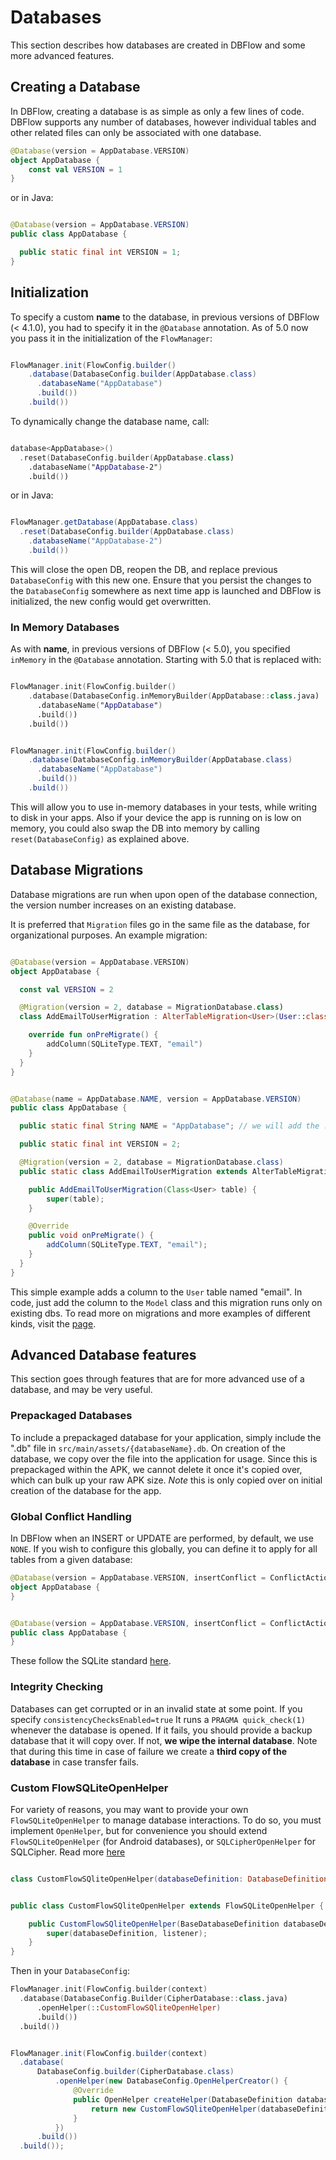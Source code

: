 # Databases

This section describes how databases are created in DBFlow and some more
advanced features.

## Creating a Database

In DBFlow, creating a database is as simple as only a few lines of code. DBFlow
supports any number of databases, however individual tables and other related files
can only be associated with one database.

```kotlin
@Database(version = AppDatabase.VERSION)
object AppDatabase {
    const val VERSION = 1
}
```
or in Java:

```java

@Database(version = AppDatabase.VERSION)
public class AppDatabase {

  public static final int VERSION = 1;
}

```
## Initialization

To specify a custom **name** to the database, in previous versions of DBFlow (< 4.1.0), you had to specify it in the `@Database` annotation. As of 5.0 now you pass it in the initialization of the `FlowManager`:

```java

FlowManager.init(FlowConfig.builder()
    .database(DatabaseConfig.builder(AppDatabase.class)
      .databaseName("AppDatabase")
      .build())
    .build())

```

To dynamically change the database name, call:
```kotlin

database<AppDatabase>()
  .reset(DatabaseConfig.builder(AppDatabase.class)
    .databaseName("AppDatabase-2")
    .build())

```
or in Java:
```java

FlowManager.getDatabase(AppDatabase.class)
  .reset(DatabaseConfig.builder(AppDatabase.class)
    .databaseName("AppDatabase-2")
    .build())

```

This will close the open DB, reopen the DB, and replace previous `DatabaseConfig` with this new one. Ensure that you persist the changes to the `DatabaseConfig` somewhere as next time app is launched and DBFlow is initialized, the new config would get overwritten.

### In Memory Databases

As with **name**, in previous versions of DBFlow (< 5.0), you specified `inMemory` in the `@Database` annotation. Starting with 5.0 that is replaced with:
```kotlin

FlowManager.init(FlowConfig.builder()
    .database(DatabaseConfig.inMemoryBuilder(AppDatabase::class.java)
      .databaseName("AppDatabase")
      .build())
    .build())

```

```java

FlowManager.init(FlowConfig.builder()
    .database(DatabaseConfig.inMemoryBuilder(AppDatabase.class)
      .databaseName("AppDatabase")
      .build())
    .build())

```

This will allow you to use in-memory databases in your tests, while writing to disk in your apps. Also if your device the app is running on is low on memory, you could also swap the DB into memory by calling `reset(DatabaseConfig)` as explained above.

## Database Migrations

Database migrations are run when upon open of the database connection,
the version number increases on an existing database.

It is preferred that `Migration` files go in the same file as the database, for
organizational purposes.
An example migration:


```kotlin

@Database(version = AppDatabase.VERSION)
object AppDatabase {

  const val VERSION = 2

  @Migration(version = 2, database = MigrationDatabase.class)
  class AddEmailToUserMigration : AlterTableMigration<User>(User::class.java) {

    override fun onPreMigrate() {
        addColumn(SQLiteType.TEXT, "email")
    }
  }
}

```

```java

@Database(name = AppDatabase.NAME, version = AppDatabase.VERSION)
public class AppDatabase {

  public static final String NAME = "AppDatabase"; // we will add the .db extension

  public static final int VERSION = 2;

  @Migration(version = 2, database = MigrationDatabase.class)
  public static class AddEmailToUserMigration extends AlterTableMigration<User> {

    public AddEmailToUserMigration(Class<User> table) {
        super(table);
    }

    @Override
    public void onPreMigrate() {
        addColumn(SQLiteType.TEXT, "email");
    }
  }
}

```


This simple example adds a column to the `User` table named "email". In code, just add
the column to the `Model` class and this migration runs only on existing dbs.
 To read more on migrations and more examples of different kinds, visit the [page](Migrations.md).

## Advanced Database features

This section goes through features that are for more advanced use of a database,
and may be very useful.

### Prepackaged Databases
To include a prepackaged database for your application, simply include the ".db" file in `src/main/assets/{databaseName}.db`. On creation of the database, we copy over the file into the application for usage. Since this is prepackaged within the APK, we cannot delete it once it's copied over,
which can bulk up your raw APK size. _Note_ this is only copied over on initial creation
of the database for the app.

### Global Conflict Handling
In DBFlow when an INSERT or UPDATE are performed, by default, we use `NONE`. If you wish to configure this globally, you can define it to apply for all tables from a given database:

```kotlin
@Database(version = AppDatabase.VERSION, insertConflict = ConflictAction.IGNORE, updateConflict= ConflictAction.REPLACE)
object AppDatabase {
}

```

```java

@Database(version = AppDatabase.VERSION, insertConflict = ConflictAction.IGNORE, updateConflict= ConflictAction.REPLACE)
public class AppDatabase {
}

```

These follow the SQLite standard [here](https://www.sqlite.org/conflict.html).

### Integrity Checking

Databases can get corrupted or in an invalid state at some point. If you specify
`consistencyChecksEnabled=true` It runs a `PRAGMA quick_check(1)`
whenever the database is opened. If it fails, you should provide a backup database
that it will copy over. If not, **we wipe the internal database**. Note that during this
time in case of failure we create a **third copy of the database** in case transfer fails.

### Custom FlowSQLiteOpenHelper

For variety of reasons, you may want to provide your own `FlowSQLiteOpenHelper`
to manage database interactions. To do so, you must implement `OpenHelper`, but
for convenience you should extend `FlowSQLiteOpenHelper` (for Android databases),
or `SQLCipherOpenHelper` for SQLCipher. Read more [here](SQLCipherSupport.md)


```kotlin

class CustomFlowSQliteOpenHelper(databaseDefinition: DatabaseDefinition, listener: DatabaseHelperListener) : FlowSQLiteOpenHelper(databaseDefinition, listener)

```

```java

public class CustomFlowSQliteOpenHelper extends FlowSQLiteOpenHelper {

    public CustomFlowSQliteOpenHelper(BaseDatabaseDefinition databaseDefinition, DatabaseHelperListener listener) {
        super(databaseDefinition, listener);
    }
}

```

Then in your `DatabaseConfig`:

```kotlin
FlowManager.init(FlowConfig.builder(context)
  .database(DatabaseConfig.Builder(CipherDatabase::class.java)
      .openHelper(::CustomFlowSQliteOpenHelper)
      .build())
  .build())

```

```java

FlowManager.init(FlowConfig.builder(context)
  .database(
      DatabaseConfig.builder(CipherDatabase.class)
          .openHelper(new DatabaseConfig.OpenHelperCreator() {
              @Override
              public OpenHelper createHelper(DatabaseDefinition databaseDefinition, DatabaseHelperListener callback) {
                  return new CustomFlowSQliteOpenHelper(databaseDefinition, callback);
              }
          })
      .build())
  .build());
```

